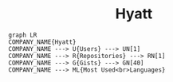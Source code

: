 <h1 align="center">Hyatt</h1>

```mermaid
graph LR
COMPANY_NAME{Hyatt}
COMPANY_NAME ---> U{Users} ---> UN[1]
COMPANY_NAME ---> R{Repositories} ---> RN[1]
COMPANY_NAME ---> G{Gists} ---> GN[40]
COMPANY_NAME ---> ML{Most Used<br>Languages}
```
